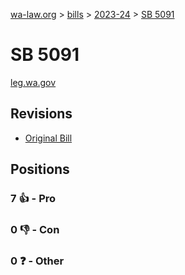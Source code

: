 [wa-law.org](/) > [bills](/bills/) > [2023-24](/bills/2023-24) > [SB 5091](/bills/2023-24/sb/5091/)

# SB 5091
[leg.wa.gov](https://app.leg.wa.gov/billsummary?BillNumber=5091&Year=2023&Initiative=false)

## Revisions
* [Original Bill](1/)

## Positions
### 7 👍 - Pro

### 0 👎 - Con

### 0 ❓ - Other

